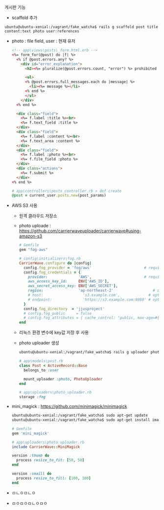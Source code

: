 게시판 기능

-  scaffold 추가 

```
ubuntu@ubuntu-xenial:/vagrant/fake_watcha$ rails g scaffold post title content:text photo user:references
```

- photo : file field, user : 현재 유저

  ```html
  <!-- app\views\posts\_form.html.erb -->
  <%= form_for(@post) do |f| %>
    <% if @post.errors.any? %>
      <div id="error_explanation">
        <h2><%= pluralize(@post.errors.count, "error") %> prohibited this post from being saved:</h2>

        <ul>
        <% @post.errors.full_messages.each do |message| %>
          <li><%= message %></li>
        <% end %>
        </ul>
      </div>
    <% end %>

    <div class="field">
      <%= f.label :title %><br>
      <%= f.text_field :title %>
    </div>
    <div class="field">
      <%= f.label :content %><br>
      <%= f.text_area :content %>
    </div>
    <div class="field">
      <%= f.label :photo %><br>
      <%= f.file_field :photo %>
    </div>
    <div class="actions">
      <%= f.submit %>
    </div>
  <% end %>
  ```

  ```ruby
  # app\controllers\posts_controller.rb > def create
  @post = current_user.posts.new(post_params)
  ```

- AWS S3  사용

  - 원격 클라우드 저장소
  - photo uploade : https://github.com/carrierwaveuploader/carrierwave#using-amazon-s3

    ```ruby
    # Gemfile
    gem "fog-aws"
    ```

    ```ruby
    # config\initializers\fog.rb
    CarrierWave.configure do |config|
      config.fog_provider = 'fog/aws'                        # required
      config.fog_credentials = {
        provider:              'AWS',                        # required
        aws_access_key_id:     ENV['AWS_ID'],                        # required
        aws_secret_access_key: ENV['AWS_SECRET'],                        # required
        region:                'ap-northeast-2'                  # optional, defaults to 'us-east-1'
        # host:                  's3.example.com',             # optional, defaults to nil
        # endpoint:              'https://s3.example.com:8080' # optional, defaults to nil
      }
      config.fog_directory  = 'jjusproject'                          # required
      # config.fog_public     = false                                        # optional, defaults to true
      # config.fog_attributes = { cache_control: "public, max-age=#{365.day.to_i}" } # optional, defaults to {}
    end
    ```

  - 리눅스 환경 변수에 key값 저장 후 사용

  - photo uploader 생성

      ```bash
      ubuntu@ubuntu-xenial:/vagrant/fake_watcha$ rails g uploader photo
      ```

      ```ruby
      # app\models\post.rb
      class Post < ActiveRecord::Base
        belongs_to :user

        mount_uploader :photo, PhotoUploader
      end
      ```

      ```ruby
      # app\uploaders\photo_uploader.rb
      storage :fog
      ```

- mini_magick : https://github.com/minimagick/minimagick

  ```bash
  ubuntu@ubuntu-xenial:/vagrant/fake_watcha$ sudo apt-get update
  ubuntu@ubuntu-xenial:/vagrant/fake_watcha$ sudo apt-get install imagemagick
  ```

  ```ruby
  # Gemfile
  gem 'mini_magick'
  ```
  ```ruby
  # app\uploaders\photo_uploader.rb
  include CarrierWave::MiniMagick

  version :thumb do
  	process resize_to_fit: [50, 50]
  end

  version :smaill do
  	process resize_to_fill: [100, 100]
  end
  ```

- ㅁㄴㅇㅁㄴㅇ

- ㅁㅇㅁㅇㅁㄴㅇㅁㅇ

